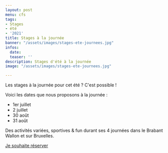 ```yaml
---
layout: post
menu: cfs
tags:
- Stages
- été
- '2021'
title: Stages à la journée
banner: "/assets/images/stages-ete-journees.jpg"
infos:
  date: 
  teaser: ''
description: Stages d'été à la journée
image: "/assets/images/stages-ete-journees.jpg"

---
```

Les stages à la journée pour cet été ? C'est possible !   
  
Voici les dates que nous proposons à la journée :

* 1er juillet
* 2 juillet
* 30 août
* 31 août

Des activités variées, sportives & fun durant ses 4 journées dans le Brabant Wallon et sur Bruxelles. 

[Je souhaite réserver](https://www12.iclub.be/myiclub3_CFS_register.asp?ClubID=559&LG=FR&Categorie=4&Groupe=1 "Inscription")